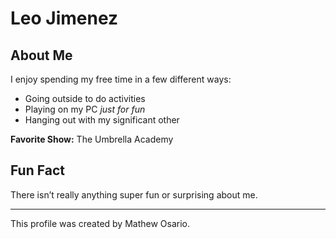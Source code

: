 # Leo Jimenez  

## About Me  
I enjoy spending my free time in a few different ways:  

- Going outside to do activities  
- Playing on my PC *just for fun*  
- Hanging out with my significant other  

**Favorite Show:** The Umbrella Academy   

## Fun Fact  
There isn’t really anything super fun or surprising about me. 

---  
This profile was created by Mathew Osario. 
